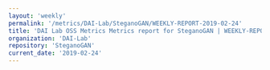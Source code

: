 ```yaml
---
layout: 'weekly'
permalink: '/metrics/DAI-Lab/SteganoGAN/WEEKLY-REPORT-2019-02-24'
title: 'DAI Lab OSS Metrics Metrics report for SteganoGAN | WEEKLY-REPORT-2019-02-24'
organization: 'DAI-Lab'
repository: 'SteganoGAN'
current_date: '2019-02-24'
---
```

